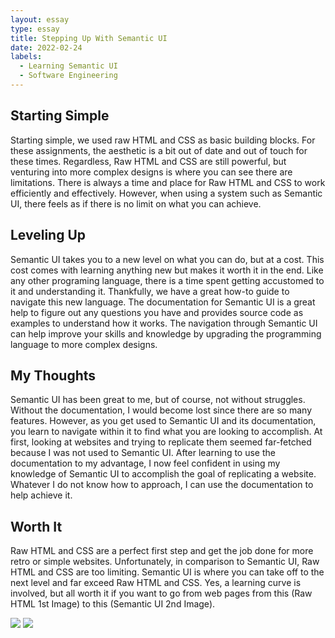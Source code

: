 ```yaml
---
layout: essay
type: essay
title: Stepping Up With Semantic UI
date: 2022-02-24
labels:
  - Learning Semantic UI
  - Software Engineering
---
```

## Starting Simple
Starting simple, we used raw HTML and CSS as basic building blocks. For these assignments, the aesthetic is a bit out of date and out of touch for these times. Regardless, Raw HTML and CSS are still powerful, but venturing into more complex designs is where you can see there are limitations. There is always a time and place for Raw HTML and CSS to work efficiently and effectively. However, when using a system such as Semantic UI, there feels as if there is no limit on what you can achieve.

## Leveling Up
Semantic UI takes you to a new level on what you can do, but at a cost. This cost comes with learning anything new but makes it worth it in the end. Like any other programing language, there is a time spent getting accustomed to it and understanding it. Thankfully, we have a great how-to guide to navigate this new language. The documentation for Semantic UI is a great help to figure out any questions you have and provides source code as examples to understand how it works. The navigation through Semantic UI can help improve your skills and knowledge by upgrading the programming language to more complex designs.

## My Thoughts
Semantic UI has been great to me, but of course, not without struggles. Without the documentation, I would become lost since there are so many features. However, as you get used to Semantic UI and its documentation, you learn to navigate within it to find what you are looking to accomplish. At first, looking at websites and trying to replicate them seemed far-fetched because I was not used to Semantic UI. After learning to use the documentation to my advantage, I now feel confident in using my knowledge of Semantic UI to accomplish the goal of replicating a website. Whatever I do not know how to approach, I can use the documentation to help achieve it.

## Worth It
Raw HTML and CSS are a perfect first step and get the job done for more retro or simple websites. Unfortunately, in comparison to Semantic UI, Raw HTML and CSS are too limiting. Semantic UI is where you can take off to the next level and far exceed Raw HTML and CSS. Yes, a learning curve is involved, but all worth it if you want to go from web pages from this (Raw HTML 1st Image) to this (Semantic UI 2nd Image).

<img class="ui image" src="{{ site.baseurl }}/images/browser.png">
<img class="ui image" src="{{ site.baseurl }}/images/murphy.png">